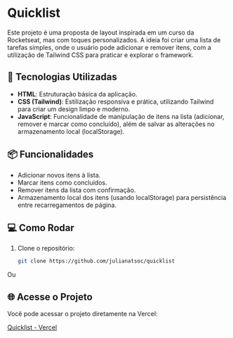 # Quicklist

Este projeto é uma proposta de layout inspirada em um curso da Rocketseat, mas com toques personalizados. A ideia foi criar uma lista de tarefas simples, onde o usuário pode adicionar e remover itens, com a utilização de Tailwind CSS para praticar e explorar o framework.

## 🚀 Tecnologias Utilizadas

- **HTML**: Estruturação básica da aplicação.
- **CSS (Tailwind)**: Estilização responsiva e prática, utilizando Tailwind para criar um design limpo e moderno.
- **JavaScript**: Funcionalidade de manipulação de itens na lista (adicionar, remover e marcar como concluído), além de salvar as alterações no armazenamento local (localStorage).

## 📦 Funcionalidades

- Adicionar novos itens à lista.
- Marcar itens como concluídos.
- Remover itens da lista com confirmação.
- Armazenamento local dos itens (usando localStorage) para persistência entre recarregamentos de página.

## 💻 Como Rodar

1. Clone o repositório:

   ```bash
   git clone https://github.com/julianatsoc/quicklist
Ou 

## 🌐 Acesse o Projeto

Você pode acessar o projeto diretamente na Vercel:

[Quicklist - Vercel](https://quicklist-zeta.vercel.app/)
